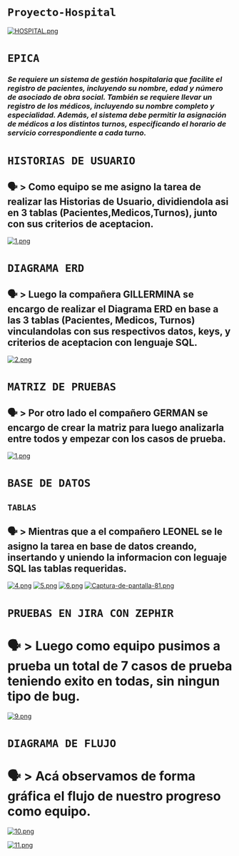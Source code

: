 # **`Proyecto-Hospital`**
[![HOSPITAL.png](https://i.postimg.cc/1zjxDMj2/HOSPITAL.png)](https://postimg.cc/JyZdL3m5) 

# **`EPICA`** 

### *Se requiere un sistema de gestión hospitalaria que facilite el registro de pacientes, incluyendo su nombre, edad y número de asociado de obra social. También se requiere llevar un registro de los médicos, incluyendo su nombre completo y especialidad. Además, el sistema debe permitir la asignación de médicos a los distintos turnos, especificando el horario de servicio correspondiente a cada turno.*


# **`HISTORIAS DE USUARIO`**
## 🗣 > Como equipo se me asigno la tarea de realizar las Historias de Usuario, dividiendola asi en 3 tablas (Pacientes,Medicos,Turnos), junto con sus criterios de aceptacion.

[![1.png](https://i.postimg.cc/cHKQJ72d/1.png)](https://postimg.cc/G8CB7Dbf)

# **`DIAGRAMA ERD`**
## 🗣 > Luego la compañera GILLERMINA se encargo de realizar el Diagrama ERD en base a las 3 tablas (Pacientes, Medicos, Turnos) vinculandolas con sus respectivos datos, keys, y criterios de aceptacion con lenguaje SQL.

[![2.png](https://i.postimg.cc/PqLFZD85/2.png)](https://postimg.cc/v1szwczJ)

# **`MATRIZ DE PRUEBAS`**
## 🗣 > Por otro lado el compañero GERMAN se encargo de crear la matriz para luego analizarla entre todos y empezar con los casos de prueba.
[![1.png](https://i.postimg.cc/D0dBPdg1/1.png)](https://postimg.cc/q6qskKW7)

# **`BASE DE DATOS`**
## **`TABLAS`**
## 🗣 > Mientras que a el compañero LEONEL se le asigno la tarea en base de datos creando, insertando y uniendo la informacion con leguaje SQL las tablas requeridas.

[![4.png](https://i.postimg.cc/HWN6bzgD/4.png)](https://postimg.cc/s1pPrpxw)
[![5.png](https://i.postimg.cc/Vs42bn7X/5.png)](https://postimg.cc/8sJZ2JgC)
[![6.png](https://i.postimg.cc/769t0rNq/6.png)](https://postimg.cc/njs1f55W)
[![Captura-de-pantalla-81.png](https://i.postimg.cc/BZycyvbd/Captura-de-pantalla-81.png)](https://postimg.cc/Rq7HJ4cR)

# **`PRUEBAS EN JIRA CON ZEPHIR`**
# 🗣 > Luego como equipo pusimos a prueba un total de 7 casos de prueba teniendo exito en todas, sin ningun tipo de bug.

[![9.png](https://i.postimg.cc/28gqrbff/9.png)](https://postimg.cc/1fcRKztW)

# **`DIAGRAMA DE FLUJO`**

# 🗣 > Acá observamos de forma gráfica el flujo de nuestro progreso como equipo.

[![10.png](https://i.postimg.cc/J473Gd05/10.png)](https://postimg.cc/JtgHFxbs)

[![11.png](https://i.postimg.cc/JhDYp3yv/11.png)](https://postimg.cc/nsx1zDGG)
